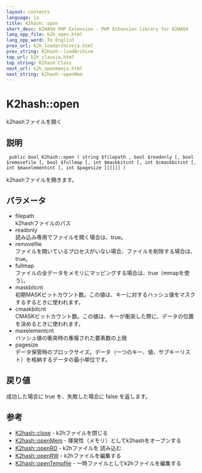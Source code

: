 ```yaml
---
layout: contents
language: ja
title: K2hash::open
short_desc: K2HASH PHP Extension - PHP Extension library for K2HASH
lang_opp_file: k2h_open.html
lang_opp_word: To English
prev_url: k2h_loadarchiveja.html
prev_string: K2hash::loadArchive
top_url: k2h_classja.html
top_string: K2hash Class
next_url: k2h_openmemja.html
next_string: K2hash::openMem
---
```


# K2hash::open
k2hashファイルを開く

## 説明

```
 public bool K2hash::open ( string $filepath , bool $readonly [, bool $removefile [, bool $fullmap [, int $maskbitcnt [, int $cmaskbitcnt [, int $maxelementcnt [, int $pagesize ]]]]]] )
```

k2hashファイルを開きます。 

## パラメータ
- filepath  
k2hashファイルのパス
- readonly  
読み込み専用でファイルを開く場合は、true。
- removefile  
ファイルを開いているプロセスがいない場合、ファイルを削除する場合は、true。
- fullmap  
ファイルの全データをメモリにマッピングする場合は、true（mmapを使う）。
- maskbitcnt  
初期MASKビットカウント数。この値は、キーに対するハッシュ値をマスクするするときに使われます。
- cmaskbitcnt  
CMASKビットカウント数。この値は、キーが衝突した際に、データの位置を決めるときに使われます。
- maxelementcnt  
ハッシュ値の衝突時の重複された要素数の上限
- pagesize  
データ保管時のブロックサイズ。データ（一つのキー、値、サブキーリスト）を格納するデータの最小単位です。

## 戻り値
成功した場合に true を、失敗した場合に false を返します。 

## 参考
- [K2hash::close](k2h_closeja.html) - k2hファイルを閉じる
- [K2hash::openMem](k2h_openmemja.html) - 揮発性（メモリ）としてk2hashをオープンする
- [K2hash::openRO](k2h_openroja.html) - k2hファイルを 読み込む
- [K2hash::openRW](k2h_openrwja.html) - k2hファイルを編集する
- [K2hash::openTempfile](k2h_opentempfileja.html) - 一時ファイルとしてk2hファイルを編集する
